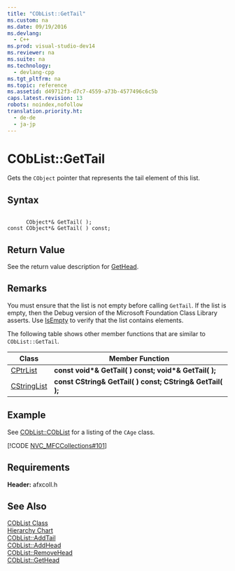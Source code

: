 ```yaml
---
title: "CObList::GetTail"
ms.custom: na
ms.date: 09/19/2016
ms.devlang: 
  - C++
ms.prod: visual-studio-dev14
ms.reviewer: na
ms.suite: na
ms.technology: 
  - devlang-cpp
ms.tgt_pltfrm: na
ms.topic: reference
ms.assetid: d49712f3-d7c7-4559-a73b-4577496c6c5b
caps.latest.revision: 13
robots: noindex,nofollow
translation.priority.ht: 
  - de-de
  - ja-jp
---
```

# CObList::GetTail
Gets the `CObject` pointer that represents the tail element of this list.  
  
## Syntax  
  
```  
  
      CObject*& GetTail( );  
const CObject*& GetTail( ) const;  
```  
  
## Return Value  
 See the return value description for [GetHead](../vs140/CObList--GetHead.md).  
  
## Remarks  
 You must ensure that the list is not empty before calling `GetTail`. If the list is empty, then the Debug version of the Microsoft Foundation Class Library asserts. Use [IsEmpty](../vs140/CObList--IsEmpty.md) to verify that the list contains elements.  
  
 The following table shows other member functions that are similar to `CObList::GetTail`.  
  
|Class|Member Function|  
|-----------|---------------------|  
|[CPtrList](../vs140/CPtrList-Class.md)|**const void\*& GetTail( ) const; void\*& GetTail( );**|  
|[CStringList](../vs140/CStringList-Class.md)|**const CString& GetTail( ) const; CString& GetTail( );**|  
  
## Example  
 See [CObList::CObList](../vs140/CObList--CObList.md) for a listing of the `CAge` class.  
  
 [!CODE [NVC_MFCCollections#101](../CodeSnippet/VS_Snippets_Cpp/NVC_MFCCollections#101)]  
  
## Requirements  
 **Header:** afxcoll.h  
  
## See Also  
 [CObList Class](../vs140/CObList-Class.md)   
 [Hierarchy Chart](../vs140/Hierarchy-Chart.md)   
 [CObList::AddTail](../vs140/CObList--AddTail.md)   
 [CObList::AddHead](../vs140/CObList--AddHead.md)   
 [CObList::RemoveHead](../vs140/CObList--RemoveHead.md)   
 [CObList::GetHead](../vs140/CObList--GetHead.md)